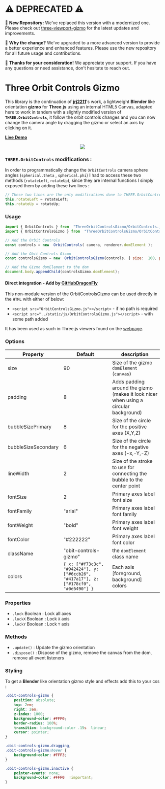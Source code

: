 # ⚠️ DEPRECATED ⚠️
🚀 **New Repository:** We've replaced this version with a modernized one. Please check out [three-viewport-gizmo](https://github.com/Fennec-hub/three-viewport-gizmo) for the latest updates and improvements.

📢 **Why the change?** We've upgraded to a more advanced version to provide a better experience and enhanced features. Please use the new repository for all future usage and contributions.

🙏 **Thanks for your consideration!** We appreciate your support. If you have any questions or need assistance, don't hesitate to reach out.

# Three Orbit Controls Gizmo

This library is the continuation of **[jrj2211](https://github.com/jrj2211/three-orientation-gizmo)**'s work, a lightweight **Blender** like orientation **gizmo** for **Three.js** using an internal HTML5 Canvas, adapted here to work in tandem with a slightly modified version of **`THREE.OrbitControls`**, it follow the orbit controls changes and you can now change the camera angle by dragging the gizmo or select an axis by clicking on it.

**[Live Demo](https://fennec-hub.github.io/ThreeOrbitControlsGizmo/)**
<p align="center">
  <a href="https://fennec-hub.github.io/ThreeOrbitControlsGizmo/">
  <img src="https://raw.githubusercontent.com/fennec-hub/ThreeOrbitControlsGizmo/master/demo/ThreeObitControlsGizmo.gif" />
  </a>
</p>

### `THREE.OrbitControls` modifications :
In order to programmatically change the `OrbitControls` camera sphere angles (`spherical.theta` , `spherical.phi`) I had to access these two methods (`rotateLeft`, `rotateUp`), since they are internal functions I simply exposed them by adding these two lines :

```javascript
// These two lines are the only modifications done to THREE.OrbitControls
this.rotateLeft = rotateLeft;
this.rotateUp = rotateUp;
```

### Usage

```javascript
import { OrbitControls } from  "ThreeOrbitControlsGizmo/OrbitControls.js";
import { OrbitControlsGizmo } from  "ThreeOrbitControlsGizmo/OrbitControlsGizmo.js";

// Add the Orbit Controls
const controls = new  OrbitControls( camera, renderer.domElement );

// Add the Obit Controls Gizmo
const controlsGizmo = new  OrbitControlsGizmo(controls, { size:  100, padding:  8 });

// Add the Gizmo domElement to the dom 
document.body.appendChild(controlsGizmo.domElement);
```

#### Direct integration - Add by [GitHubDragonFly](https://github.com/GitHubDragonFly)

This non-module version of the OrbitControlsGizmo can be used directly in the `HTML` with either of below:
 - `<script src="OrbitControlsGizmo.js"></script>` - if no path is required
 - `<script src="../static/js/OrbitControlsGizmo.js"></script>` - with some path added

It has been used as such in Three.js viewers found on the [webpage](https://githubdragonfly.github.io/).

### Options
| Property | Default | description |
|--|--|--|
| size | 90 | Size of the gizmo `domElement` (`canvas`) |
| padding | 8 | Adds padding around the gizmo (makes it look nicer when using a circular background) |
| bubbleSizePrimary | 8 | Size of the circle for the positive axes (X,Y,Z) |
| bubbleSizeSecondary | 6 | Size of the circle for the negative axes (-x,-Y,-Z) |
| lineWidth | 2 | Size of the stroke to use for connecting the bubble to the center point |
| fontSize | 2 | Primary axes label font size |
| fontFamily | "arial" | Primary axes label font family |
| fontWeight | "bold" | Primary axes label font weight |
| fontColor | "#222222" | Primary axes label font color |
| className | "obit-controls-gizmo" | the `domElement` class name |
| colors | `{ x: ["#f73c3c", "#942424"], y: ["#6ccb26", "#417a17"], z: ["#178cf0", "#0e5490"] }` | Each axis [foreground, background] colors |

### Properties
- `.lock` Boolean : Lock all axes
- `.lockX` Boolean : Lock `X` axis
- `.lockY` Boolean : Lock `Y` axis

### Methods
- `.update()` : Update the gizmo orientation
- `.dispose()` : Dispose of the gizmo, remove the canvas from the dom, remove all event listeners

### Styling 
To get a **Blender** like  orientation gizmo style and effects add this to your css :

```css
.obit-controls-gizmo {
    position: absolute;
    top: 2em;
    right: 2em;
    z-index: 1000;
    background-color: #FFF0;
    border-radius: 100%;
    transition: background-color .15s  linear;
    cursor: pointer;
}

.obit-controls-gizmo.dragging, 
.obit-controls-gizmo:hover {
    background-color: #FFF3;
}

.obit-controls-gizmo.inactive {
    pointer-events: none;
    background-color: #FFF0  !important;
}
```
  
